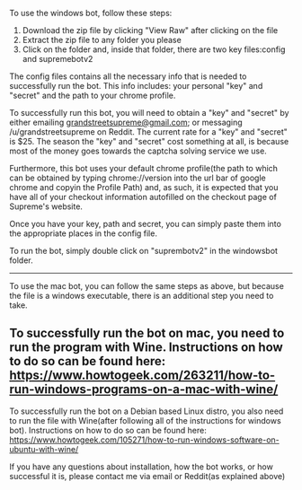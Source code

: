 To use the windows bot, follow these steps:
1. Download the zip file by clicking "View Raw" after clicking on the file
2. Extract the zip file to any folder you please
3. Click on the folder and, inside that folder, there are two key files:config and supremebotv2

The config files contains all the necessary info that is needed to successfully run the bot. This info includes: your personal "key" and "secret" and the path to your chrome profile.

To successfully run this bot, you will need to obtain a "key" and "secret" by either emailing grandstreetsupreme@gmail.com; or messaging /u/grandstreetsupreme on Reddit. The current rate for a "key" and "secret" is $25. The season the "key" and "secret" cost something at all, is because most of the money goes towards the captcha solving service we use. 

Furthermore, this bot uses your default chrome profile(the path to which can be obtained by typing chrome://version into the url bar of google chrome and copyin the Profile Path) and, as such, it is expected that you have all of your checkout information autofilled on the checkout page of Supreme's website. 

Once you have your key, path and secret, you can simply paste them into the appropriate places in the config file.

To run the bot, simply double click on "suprembotv2" in the windowsbot folder. 

----------------------------------------------------------------------------------------------------------------------------
To use the mac bot, you can follow the same steps as above, but because the file is a windows executable, there is an additional step you need to take. 

To successfully run the bot on mac, you need to run the program with Wine. Instructions on how to do so can be found here: https://www.howtogeek.com/263211/how-to-run-windows-programs-on-a-mac-with-wine/
-----------------------------------------------------------------------------------------------------------------------------
To successfully run the bot on a Debian based Linux distro, you also need to run the file with Wine(after following all of the instructions for windows bot). Instructions on how to do so can be found here: https://www.howtogeek.com/105271/how-to-run-windows-software-on-ubuntu-with-wine/

If you have any questions about installation, how the bot works, or how successful it is, please contact me via email or Reddit(as explained above) 
